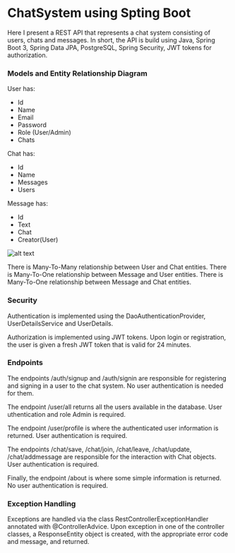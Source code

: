 # ChatSystem using Spting Boot
Here I present a REST API that represents a chat system consisting of users, chats and messages.
In short, the API is build using Java, Spring Boot 3, Spring Data JPA, PostgreSQL, Spring Security, JWT tokens for authorization.

### Models and Entity Relationship Diagram
User has: 
* Id
* Name
* Email
* Password
* Role (User/Admin)
* Chats

Chat has:
* Id
* Name
* Messages
* Users

Message has:
* Id
* Text
* Chat
* Creator(User)

![alt text]()

There is Many-To-Many relationship between User and Chat entities.
There is Many-To-One relationship between Message and User entities.
There is Many-To-One relationship between Message and Chat entities.

### Security
Authentication is implemented using the DaoAuthenticationProvider, UserDetailsService and UserDetails.

Authorization is implemented using JWT tokens. Upon login or registration, the user is given a fresh JWT token that is valid for 24 minutes.

### Endpoints
The endpoints /auth/signup and /auth/signin are responsible for registering and signing in a user to the chat system. No user authentication is needed for them.

The endpoint /user/all returns all the users available in the database. User uthentication and role Admin is required.

The endpoint /user/profile is where the authenticated user information is returned. User authentication is required.

The endpoints /chat/save, /chat/join, /chat/leave, /chat/update, /chat/addmessage are responsible for the interaction with Chat objects. User authentication is required.

Finally, the endpoint /about is where some simple information is returned. No user authentication is required.

### Exception Handling
Exceptions are handled via the class RestControllerExceptionHandler annotated with @ControllerAdvice. Upon exception in one of the controller classes, a ResponseEntity object is created, with the appropriate error code and message, and returned.